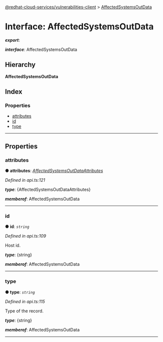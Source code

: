 [@redhat-cloud-services/vulnerabilities-client](../README.md) > [AffectedSystemsOutData](../interfaces/affectedsystemsoutdata.md)

# Interface: AffectedSystemsOutData

*__export__*: 

*__interface__*: AffectedSystemsOutData

## Hierarchy

**AffectedSystemsOutData**

## Index

### Properties

* [attributes](affectedsystemsoutdata.md#attributes)
* [id](affectedsystemsoutdata.md#id)
* [type](affectedsystemsoutdata.md#type)

---

## Properties

<a id="attributes"></a>

###  attributes

**● attributes**: *[AffectedSystemsOutDataAttributes](affectedsystemsoutdataattributes.md)*

*Defined in api.ts:121*

*__type__*: {AffectedSystemsOutDataAttributes}

*__memberof__*: AffectedSystemsOutData

___
<a id="id"></a>

###  id

**● id**: *`string`*

*Defined in api.ts:109*

Host id.

*__type__*: {string}

*__memberof__*: AffectedSystemsOutData

___
<a id="type"></a>

###  type

**● type**: *`string`*

*Defined in api.ts:115*

Type of the record.

*__type__*: {string}

*__memberof__*: AffectedSystemsOutData

___

